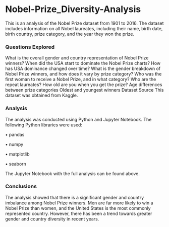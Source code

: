 # Nobel-Prize_Diversity-Analysis

This is an analysis of the Nobel Prize dataset from 1901 to 2016. The dataset includes information on all Nobel laureates, including their name, birth date, birth country, prize category, and the year they won the prize.

### Questions Explored
What is the overall gender and country representation of Nobel Prize winners?
When did the USA start to dominate the Nobel Prize charts?
How has USA dominance changed over time?
What is the gender breakdown of Nobel Prize winners, and how does it vary by prize category?
Who was the first woman to receive a Nobel Prize, and in what category?
Who are the repeat laureates?
How old are you when you get the prize?
Age differences between prize categories
Oldest and youngest winners
Dataset Source
This dataset was obtained from Kaggle.

### Analysis
The analysis was conducted using Python and Jupyter Notebook. The following Python libraries were used:

• pandas

• numpy

• matplotlib

• seaborn

The Jupyter Notebook with the full analysis can be found above.

### Conclusions
The analysis showed that there is a significant gender and country imbalance among Nobel Prize winners. Men are far more likely to win a Nobel Prize than women, and the United States is the most commonly represented country. However, there has been a trend towards greater gender and country diversity in recent years.
